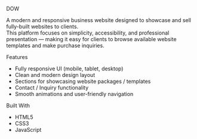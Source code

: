 DOW 

A modern and responsive business website designed to showcase and sell fully-built websites to clients.  
This platform focuses on simplicity, accessibility, and professional presentation — making it easy for clients to browse available website templates and make purchase inquiries.

Features

- Fully responsive UI (mobile, tablet, desktop)
- Clean and modern design layout
- Sections for showcasing website packages / templates
- Contact / Inquiry functionality
- Smooth animations and user-friendly navigation

Built With

- HTML5
- CSS3
- JavaScript

